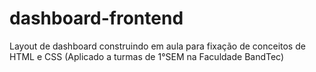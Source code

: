 # dashboard-frontend
Layout de dashboard construindo em aula para fixação de conceitos de HTML e CSS (Aplicado a turmas de 1°SEM na Faculdade BandTec)
